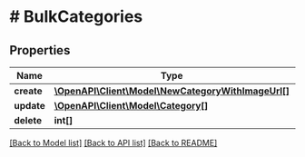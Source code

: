 # # BulkCategories

## Properties

Name | Type | Description | Notes
------------ | ------------- | ------------- | -------------
**create** | [**\OpenAPI\Client\Model\NewCategoryWithImageUrl[]**](NewCategoryWithImageUrl.md) |  | [optional] 
**update** | [**\OpenAPI\Client\Model\Category[]**](Category.md) |  | [optional] 
**delete** | **int[]** |  | [optional] 

[[Back to Model list]](../../README.md#documentation-for-models) [[Back to API list]](../../README.md#documentation-for-api-endpoints) [[Back to README]](../../README.md)


